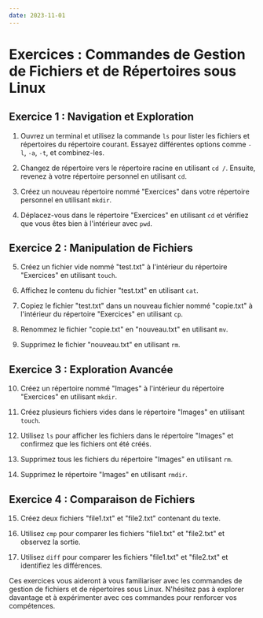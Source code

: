 ```yaml
---
date: 2023-11-01
---
```

# Exercices : Commandes de Gestion de Fichiers et de Répertoires sous Linux

## Exercice 1 : Navigation et Exploration

1. Ouvrez un terminal et utilisez la commande `ls` pour lister les fichiers et répertoires du répertoire courant. Essayez différentes options comme `-l`, `-a`, `-t`, et combinez-les.
    
2. Changez de répertoire vers le répertoire racine en utilisant `cd /`. Ensuite, revenez à votre répertoire personnel en utilisant `cd`.
    
3. Créez un nouveau répertoire nommé "Exercices" dans votre répertoire personnel en utilisant `mkdir`.
    
4. Déplacez-vous dans le répertoire "Exercices" en utilisant `cd` et vérifiez que vous êtes bien à l'intérieur avec `pwd`.
    

## Exercice 2 : Manipulation de Fichiers

5. Créez un fichier vide nommé "test.txt" à l'intérieur du répertoire "Exercices" en utilisant `touch`.
    
6. Affichez le contenu du fichier "test.txt" en utilisant `cat`.
    
7. Copiez le fichier "test.txt" dans un nouveau fichier nommé "copie.txt" à l'intérieur du répertoire "Exercices" en utilisant `cp`.
    
8. Renommez le fichier "copie.txt" en "nouveau.txt" en utilisant `mv`.
    
9. Supprimez le fichier "nouveau.txt" en utilisant `rm`.
    

## Exercice 3 : Exploration Avancée

10. Créez un répertoire nommé "Images" à l'intérieur du répertoire "Exercices" en utilisant `mkdir`.
    
11. Créez plusieurs fichiers vides dans le répertoire "Images" en utilisant `touch`.
    
12. Utilisez `ls` pour afficher les fichiers dans le répertoire "Images" et confirmez que les fichiers ont été créés.
    
13. Supprimez tous les fichiers du répertoire "Images" en utilisant `rm`.
    
14. Supprimez le répertoire "Images" en utilisant `rmdir`.
    

## Exercice 4 : Comparaison de Fichiers

15. Créez deux fichiers "file1.txt" et "file2.txt" contenant du texte.
    
16. Utilisez `cmp` pour comparer les fichiers "file1.txt" et "file2.txt" et observez la sortie.
    
17. Utilisez `diff` pour comparer les fichiers "file1.txt" et "file2.txt" et identifiez les différences.
    

Ces exercices vous aideront à vous familiariser avec les commandes de gestion de fichiers et de répertoires sous Linux. N'hésitez pas à explorer davantage et à expérimenter avec ces commandes pour renforcer vos compétences.